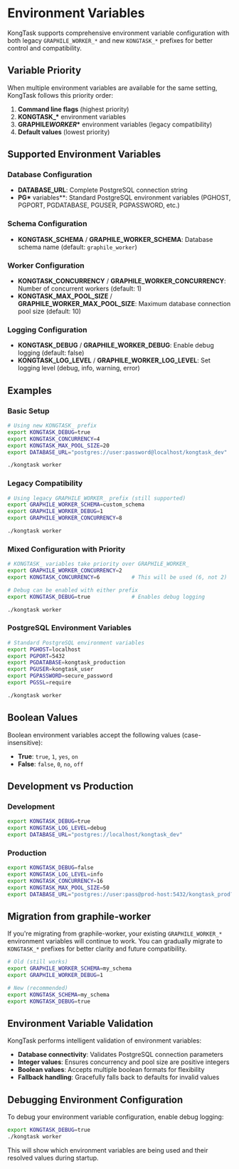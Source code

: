 # Environment Variables

KongTask supports comprehensive environment variable configuration with both legacy `GRAPHILE_WORKER_*` and new `KONGTASK_*` prefixes for better control and compatibility.

## Variable Priority

When multiple environment variables are available for the same setting, KongTask follows this priority order:

1. **Command line flags** (highest priority)
2. **KONGTASK\_\*** environment variables
3. **GRAPHILE*WORKER*\*** environment variables (legacy compatibility)
4. **Default values** (lowest priority)

## Supported Environment Variables

### Database Configuration

- **DATABASE_URL**: Complete PostgreSQL connection string
- **PG\*** variables\*\*: Standard PostgreSQL environment variables (PGHOST, PGPORT, PGDATABASE, PGUSER, PGPASSWORD, etc.)

### Schema Configuration

- **KONGTASK_SCHEMA** / **GRAPHILE_WORKER_SCHEMA**: Database schema name (default: `graphile_worker`)

### Worker Configuration

- **KONGTASK_CONCURRENCY** / **GRAPHILE_WORKER_CONCURRENCY**: Number of concurrent workers (default: 1)
- **KONGTASK_MAX_POOL_SIZE** / **GRAPHILE_WORKER_MAX_POOL_SIZE**: Maximum database connection pool size (default: 10)

### Logging Configuration

- **KONGTASK_DEBUG** / **GRAPHILE_WORKER_DEBUG**: Enable debug logging (default: false)
- **KONGTASK_LOG_LEVEL** / **GRAPHILE_WORKER_LOG_LEVEL**: Set logging level (debug, info, warning, error)

## Examples

### Basic Setup

```bash
# Using new KONGTASK_ prefix
export KONGTASK_DEBUG=true
export KONGTASK_CONCURRENCY=4
export KONGTASK_MAX_POOL_SIZE=20
export DATABASE_URL="postgres://user:password@localhost/kongtask_dev"

./kongtask worker
```

### Legacy Compatibility

```bash
# Using legacy GRAPHILE_WORKER_ prefix (still supported)
export GRAPHILE_WORKER_SCHEMA=custom_schema
export GRAPHILE_WORKER_DEBUG=1
export GRAPHILE_WORKER_CONCURRENCY=8

./kongtask worker
```

### Mixed Configuration with Priority

```bash
# KONGTASK_ variables take priority over GRAPHILE_WORKER_
export GRAPHILE_WORKER_CONCURRENCY=2
export KONGTASK_CONCURRENCY=6          # This will be used (6, not 2)

# Debug can be enabled with either prefix
export KONGTASK_DEBUG=true             # Enables debug logging

./kongtask worker
```

### PostgreSQL Environment Variables

```bash
# Standard PostgreSQL environment variables
export PGHOST=localhost
export PGPORT=5432
export PGDATABASE=kongtask_production
export PGUSER=kongtask_user
export PGPASSWORD=secure_password
export PGSSL=require

./kongtask worker
```

## Boolean Values

Boolean environment variables accept the following values (case-insensitive):

- **True**: `true`, `1`, `yes`, `on`
- **False**: `false`, `0`, `no`, `off`

## Development vs Production

### Development

```bash
export KONGTASK_DEBUG=true
export KONGTASK_LOG_LEVEL=debug
export DATABASE_URL="postgres://localhost/kongtask_dev"
```

### Production

```bash
export KONGTASK_DEBUG=false
export KONGTASK_LOG_LEVEL=info
export KONGTASK_CONCURRENCY=16
export KONGTASK_MAX_POOL_SIZE=50
export DATABASE_URL="postgres://user:pass@prod-host:5432/kongtask_prod?ssl=require"
```

## Migration from graphile-worker

If you're migrating from graphile-worker, your existing `GRAPHILE_WORKER_*` environment variables will continue to work. You can gradually migrate to `KONGTASK_*` prefixes for better clarity and future compatibility.

```bash
# Old (still works)
export GRAPHILE_WORKER_SCHEMA=my_schema
export GRAPHILE_WORKER_DEBUG=1

# New (recommended)
export KONGTASK_SCHEMA=my_schema
export KONGTASK_DEBUG=true
```

## Environment Variable Validation

KongTask performs intelligent validation of environment variables:

- **Database connectivity**: Validates PostgreSQL connection parameters
- **Integer values**: Ensures concurrency and pool size are positive integers
- **Boolean values**: Accepts multiple boolean formats for flexibility
- **Fallback handling**: Gracefully falls back to defaults for invalid values

## Debugging Environment Configuration

To debug your environment variable configuration, enable debug logging:

```bash
export KONGTASK_DEBUG=true
./kongtask worker
```

This will show which environment variables are being used and their resolved values during startup.
